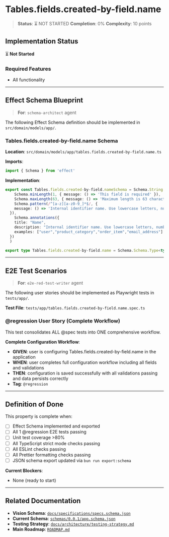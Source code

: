 # Tables.fields.created-by-field.name

> **Status**: ⏳ NOT STARTED
> **Completion**: 0%
> **Complexity**: 10 points

## Implementation Status

⏳ **Not Started**

### Required Features

- All functionality

---

## Effect Schema Blueprint

> **For**: `schema-architect` agent

The following Effect Schema definition should be implemented in `src/domain/models/app/`.

### Tables.fields.created-by-field.name Schema

**Location**: `src/domain/models/app/tables.fields.created-by-field.name.ts`

**Imports**:

```typescript
import { Schema } from 'effect'
```

**Implementation**:

```typescript
export const Tables.fields.created-by-field.nameSchema = Schema.String.pipe(
    Schema.minLength(1, { message: () => 'This field is required' }),
    Schema.maxLength(63, { message: () => 'Maximum length is 63 characters' }),
    Schema.pattern(/^[a-z][a-z0-9_]*$/, {
    message: () => 'Internal identifier name. Use lowercase letters, numbers, and underscores. Must start with a letter. This name is used for database tables, fields, and internal references.'
  }),
    Schema.annotations({
    title: "Name",
    description: "Internal identifier name. Use lowercase letters, numbers, and underscores. Must start with a letter. This name is used for database tables, fields, and internal references.",
    examples: ["user","product_category","order_item","email_address"]
  })
  )

export type Tables.fields.created-by-field.name = Schema.Schema.Type<typeof Tables.fields.created-by-field.nameSchema>
```

---

## E2E Test Scenarios

> **For**: `e2e-red-test-writer` agent

The following user stories should be implemented as Playwright tests in `tests/app/`.

**Test File**: `tests/app/tables.fields.created-by-field.name.spec.ts`

### @regression User Story (Complete Workflow)

This test consolidates ALL @spec tests into ONE comprehensive workflow.

**Complete Configuration Workflow**:

- **GIVEN**: user is configuring Tables.fields.created-by-field.name in the application
- **WHEN**: user completes full configuration workflow including all fields and validations
- **THEN**: configuration is saved successfully with all validations passing and data persists correctly
- **Tag**: `@regression`

---

## Definition of Done

This property is complete when:

- [ ] Effect Schema implemented and exported
- [ ] All 1 @regression E2E tests passing
- [ ] Unit test coverage >80%
- [ ] All TypeScript strict mode checks passing
- [ ] All ESLint checks passing
- [ ] All Prettier formatting checks passing
- [ ] JSON schema export updated via `bun run export:schema`

**Current Blockers**:

- None (ready to start)

---

## Related Documentation

- **Vision Schema**: [`docs/specifications/specs.schema.json`](../specs.schema.json)
- **Current Schema**: [`schemas/0.0.1/app.schema.json`](../../schemas/0.0.1/app.schema.json)
- **Testing Strategy**: [`docs/architecture/testing-strategy.md`](../../architecture/testing-strategy.md)
- **Main Roadmap**: [`ROADMAP.md`](../../../ROADMAP.md)
